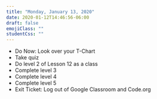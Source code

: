 ```yaml
---
title: "Monday, January 13, 2020"
date: 2020-01-12T14:46:56-06:00
draft: false
emojiClass: ""
studentCss: ""
---
```


- Do Now: Look over your T-Chart
- Take quiz
- Do level 2 of Lesson 12 as a class 
- Complete level 3
- Complete level 4
- Complete level 5
- Exit Ticket: Log out of Google Classroom and Code.org